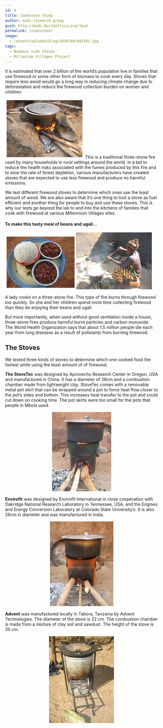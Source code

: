 ```yaml
---
id: 4
title: Cookstove Study
author: modi-research-group
guid: http://modi.buildafrica.org/?p=4
permalink: /cookstove/
image:
  - /assets/uploads/blog/2010/04/692391.jpg
tags:
  - Biomass Cook Stoves
  - Millenium Villages Project
---
```

It is estimated that over 2 billion of the world’s population live in families that use firewood or some other form of biomass to cook every day. Stoves that require less wood would go a long way in reducing climate change due to deforestation and reduce the firewood collection burden on women and children.

<img class="alignleft" style="margin: 5px;" src="/assets/uploads/projects/posts/cookstove/898825.jpg" alt="Picture" width="250" height="187" /> This is a traditional three-stone fire used by many households in rural settings around the world. In a bid to reduce the health risks associated with the fumes produced by this fire and to slow the rate of forest depletion, various manufacturers have created stoves that are expected to use less firewood and produce no harmful emissions.

We test different firewood stoves to determine which ones use the least amount of wood. We are also aware that it&#8217;s one thing to tout a stove as fuel efficient and another thing for people to buy and use these stoves. This is why our tests go beyond the lab to and into the kitchens of families that cook with firewood at various Millennium Villages sites.

#### To make this tasty meal of beans and ugali&#8230;

<img img class="alignleft" style="margin: 5px;" src="/assets/uploads/projects/posts/cookstove/9432338.jpg" alt="Picture" />![Picture][1]


A lady cooks on a three-stone fire. This type of fire burns through firewood too quickly. So she and her children spend more time collecting firewood than they do enjoying their beans and ugali.

But more importantly, when used without good ventilation inside a house, three-stone fires produce harmful burnt particles and carbon monoxide. The World Health Organization says that about 1.5 million people die each year from lung diseases as a result of pollutants from burning firewood.

## The Stoves

We tested three kinds of stoves to determine which one cooked food the fastest while using the least amount of of firewood.

**The StoveTec** was designed by Aprovecho Research Center in Oregon, USA and manufactured in China. It has a diameter of 26cm and a combustion chamber made from lightweight clay. StoveTec comes with a removable metal pot skirt that can be wrapped around a pot to force heat flow closer to the pot&#8217;s sides and bottom. This increases heat transfer to the pot and could cut down on cooking time. The pot skirts were too small for the pots that people in Mbola used.

<p style="text-align: center;">
  <img class="aligncenter" src="/assets/uploads/projects/posts/cookstove/5045778.jpg" alt="Picture" width="195" height="260" />
</p>

**Envirofit** was designed by Envirofit International in close cooperation with Oakridge National Research Laboratory in Tennessee, USA, and the Engines and Energy Conversion Laboratory at Colorado State University’s. It is also 26cm in diameter and was manufactured in India. 

<p style="text-align: center;">
  <img class="aligncenter" src="/assets/uploads/projects/posts/cookstove/5065805.jpg" alt="Picture" width="209" height="278" />
</p>

**Advent** was manufactured locally in Tabora, Tanzania by Advent Technologies. The diameter of the stove is 22 cm. The combustion chamber is made from a mixture of clay soil and sawdust. The height of the stove is 35 cm.

<p style="text-align: center;">
  <a><img class="aligncenter" src="/assets/uploads/projects/posts/cookstove/4258689.jpg" alt="Picture" /></a>
</p>

 [1]: /assets/uploads/projects/posts/cookstove/4289112.jpg
